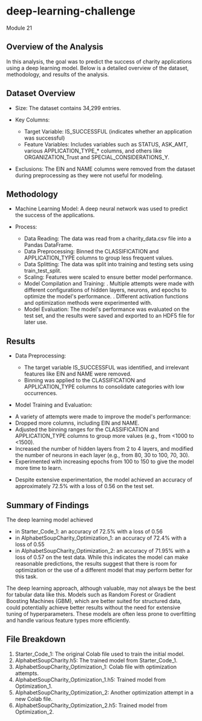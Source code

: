 # deep-learning-challenge
Module 21

## Overview of the Analysis

In this analysis, the goal was to predict the success of charity applications using a deep learning model. Below is a detailed overview of the dataset, methodology, and results of the analysis.

## Dataset Overview

* Size: The dataset contains 34,299 entries.

* Key Columns:
  - Target Variable: IS_SUCCESSFUL (indicates whether an application was successful)
  - Feature Variables: Includes variables such as STATUS, ASK_AMT, various APPLICATION_TYPE_* columns, and others like ORGANIZATION_Trust and SPECIAL_CONSIDERATIONS_Y.

* Exclusions: The EIN and NAME columns were removed from the dataset during preprocessing as they were not useful for modeling.

## Methodology

* Machine Learning Model: A deep neural network was used to predict the success of the applications.

* Process:
  - Data Reading: The data was read from a charity_data.csv file into a Pandas DataFrame.
  - Data Preprocessing: Binned the CLASSIFICATION and APPLICATION_TYPE columns to group less frequent values.
  - Data Splitting: The data was split into training and testing sets using train_test_split.
  - Scaling: Features were scaled to ensure better model performance.
  - Model Compilation and Training:
        . Multiple attempts were made with different configurations of hidden layers, neurons, and epochs to optimize the model's performance.
        . Different activation functions and optimization methods were experimented with.
  - Model Evaluation: The model's performance was evaluated on the test set, and the results were saved and exported to an HDF5 file for later use.

## Results

* Data Preprocessing:
  - The target variable IS_SUCCESSFUL was identified, and irrelevant features like EIN and NAME were removed.
  - Binning was applied to the CLASSIFICATION and APPLICATION_TYPE columns to consolidate categories with low occurrences.

* Model Training and Evaluation:
 - A variety of attempts were made to improve the model's performance:
 - Dropped more columns, including EIN and NAME.
 - Adjusted the binning ranges for the CLASSIFICATION and APPLICATION_TYPE columns to group more values (e.g., from <1000 to <1500).
 - Increased the number of hidden layers from 2 to 4 layers, and modified the number of neurons in each layer (e.g., from 80, 30 to 100, 70, 30).
 - Experimented with increasing epochs from 100 to 150 to give the model more time to learn.

* Despite extensive experimentation, the model achieved an accuracy of approximately 72.5% with a loss of 0.56 on the test set.

## Summary of Findings

The deep learning model achieved 
 - in Starter_Code_1: an accuracy of 72.5% with a loss of 0.56 
 - in AlphabetSoupCharity_Optimization_1: an accuracy of 72.4% with a loss of 0.55 
 - in AlphabetSoupCharity_Optimization_2: an accuracy of 71.95% with a loss of 0.57 
 on the test data. While this indicates the model can make reasonable predictions, the results suggest that there is room for optimization or the use of a different model that may perform better for this task.

The deep learning approach, although valuable, may not always be the best for tabular data like this. Models such as Random Forest or Gradient Boosting Machines (GBM), which are better suited for structured data, could potentially achieve better results without the need for extensive tuning of hyperparameters. These models are often less prone to overfitting and handle various feature types more efficiently.

## File Breakdown
1. Starter_Code_1: The original Colab file used to train the initial model.
2. AlphabetSoupCharity.h5: The trained model from Starter_Code_1.
3.  AlphabetSoupCharity_Optimization_1: Colab file with optimization attempts.
4.  AlphabetSoupCharity_Optimization_1.h5: Trained model from Optimization_1.
5.  AlphabetSoupCharity_Optimization_2: Another optimization attempt in a new Colab file.
6.  AlphabetSoupCharity_Optimization_2.h5: Trained model from Optimization_2.